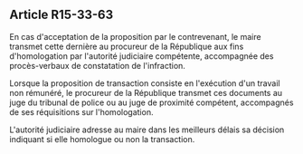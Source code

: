 Article R15-33-63
----
En cas d'acceptation de la proposition par le contrevenant, le maire transmet
cette dernière au procureur de la République aux fins d'homologation par
l'autorité judiciaire compétente, accompagnée des procès-verbaux de constatation
de l'infraction.

Lorsque la proposition de transaction consiste en l'exécution d'un travail non
rémunéré, le procureur de la République transmet ces documents au juge du
tribunal de police ou au juge de proximité compétent, accompagnés de ses
réquisitions sur l'homologation.

L'autorité judiciaire adresse au maire dans les meilleurs délais sa décision
indiquant si elle homologue ou non la transaction.
